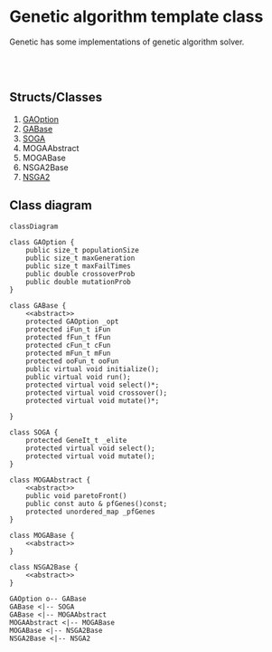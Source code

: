 # Genetic algorithm template class

Genetic has some implementations of genetic algorithm solver.

<br>
<br>

## Structs/Classes
1. [GAOption](./Genetic/GAOption.md)
2. [GABase](./Genetic/GABase.md)
3. [SOGA](./Genetic/SOGA.md)
4. MOGAAbstract
5. MOGABase
6. NSGA2Base
7. [NSGA2](./Genetic/NSGA2.md)

## Class diagram
```mermaid
classDiagram

class GAOption {
    public size_t populationSize
    public size_t maxGeneration
    public size_t maxFailTimes
    public double crossoverProb
    public double mutationProb
}

class GABase {
    <<abstract>>
    protected GAOption _opt
    protected iFun_t iFun
    protected fFun_t fFun
    protected cFun_t cFun
    protected mFun_t mFun
    protected ooFun_t ooFun
    public virtual void initialize();
    public virtual void run();
    protected virtual void select()*;
    protected virtual void crossover();
    protected virtual void mutate()*;

}

class SOGA {
    protected GeneIt_t _elite
    protected virtual void select();
    protected virtual void mutate();
}

class MOGAAbstract {
    <<abstract>>
    public void paretoFront()
    public const auto & pfGenes()const;
    protected unordered_map _pfGenes
}

class MOGABase {
    <<abstract>>
}

class NSGA2Base {
    <<abstract>>
}

GAOption o-- GABase
GABase <|-- SOGA
GABase <|-- MOGAAbstract
MOGAAbstract <|-- MOGABase
MOGABase <|-- NSGA2Base
NSGA2Base <|-- NSGA2

```